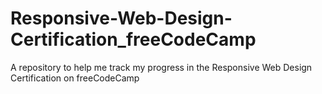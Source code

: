 # Responsive-Web-Design-Certification_freeCodeCamp
A repository to help me track my progress in the Responsive Web Design Certification on freeCodeCamp
